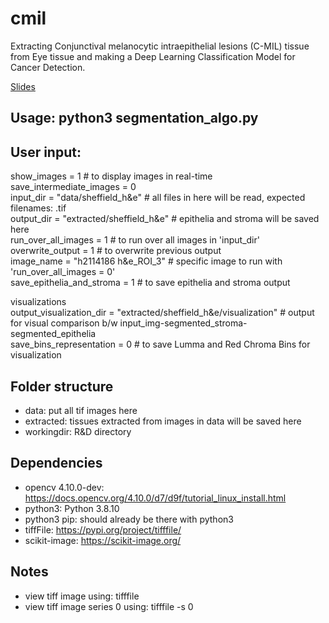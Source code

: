 # cmil

Extracting Conjunctival melanocytic intraepithelial lesions (C-MIL) tissue from Eye tissue and making a Deep Learning Classification Model for Cancer Detection.  


[Slides](https://docs.google.com/presentation/d/1eMNb1Jq0VQQtGIA3xF9gm0oATRtgcBYlBgqJnGiM9Pw/edit?usp=sharing)  


## Usage: python3 segmentation_algo.py

## User input:

show_images = 1                             # to display images in real-time  
save_intermediate_images = 0  
input_dir = "data/sheffield_h&e"            # all files in here will be read, expected filenames: <filename>.tif  
output_dir = "extracted/sheffield_h&e"      # epithelia and stroma will be saved here  
run_over_all_images = 1                     # to run over all images in 'input_dir'  
overwrite_output = 1                        # to overwrite previous output  
image_name = "h2114186 h&e_ROI_3"	        # specific image to run with 'run_over_all_images = 0'  
save_epithelia_and_stroma = 1		        # to save epithelia and stroma output  
  
 visualizations  
output_visualization_dir = "extracted/sheffield_h&e/visualization"      # output for visual comparison b/w input_img-segmented_stroma-segmented_epithelia  
save_bins_representation = 0                # to save Lumma and Red Chroma Bins for visualization  


## Folder structure
- data: put all tif images here  
- extracted: tissues extracted from images in data will be saved here  
- workingdir: R&D directory  


## Dependencies
- opencv 4.10.0-dev: https://docs.opencv.org/4.10.0/d7/d9f/tutorial_linux_install.html  
- python3: Python 3.8.10  
- python3 pip: should already be there with python3  
- tiffFile: https://pypi.org/project/tifffile/  
- scikit-image: https://scikit-image.org/  


## Notes
- view tiff image using: tifffile <filename>
- view tiff image series 0 using: tifffile <filename> -s 0
